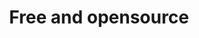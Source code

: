 ---
title: 'Free and opensource'
description: Ballerina is a free and open-source programming language, making it a more cost-effective option for businesses that want to build custom integrations without any expense.
image: 'images/usecases/integration/free-and-opensource.png'
---
